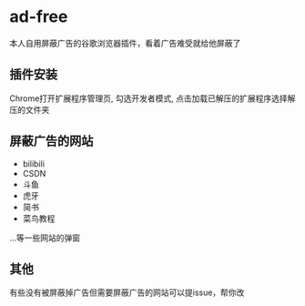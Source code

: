 # ad-free

本人自用屏蔽广告的谷歌浏览器插件，看着广告难受就给他屏蔽了

## 插件安装

Chrome打开扩展程序管理页, 勾选开发者模式, 点击加载已解压的扩展程序选择解压的文件夹

## 屏蔽广告的网站

- bilibili
- CSDN
- 斗鱼
- 虎牙
- 简书
- 菜鸟教程

...等一些网站的弹窗

## 其他

有些没有被屏蔽掉广告但需要屏蔽广告的网站可以提issue，帮你改